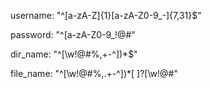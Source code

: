 <!-- Must start with a letter.
only letters,numbers,"_","-".
length is 8-32 bytes -->

username: "^[a-zA-Z]{1}[a-zA-Z0-9_\-]{7,31}$"
<!-- Matches letters, numbers,
and some special characters,
length is 8-64 bytes -->
password: "^[a-zA-Z0-9_!@#$%,\+\-\^\.]{8,32}$"
<!-- If there is space, it is one and only one between every two valid elements
length is 1-128bytes,can only be detected by python-->
dir_name: "^[\w!@#$%,\+\-\^]{1}([ ]?[\w!@#$%,\+\-\^])*$"
<!-- If there is space or point, it is one and only one between every two valid elements
length is 1-128bytes,can only be detected by python-->
file_name: "^[\w!@#$%,\+\-\^]{1}([ ]?[\w!@#$%,.\+\-\^])*[ ]?[\w!@#$%,\+\-\^]{1}$"
